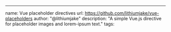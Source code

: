 ---
name: Vue placeholder directives
url: https://github.com/lithiumjake/vue-placeholders
author: "@lithiumjake"
description: "A simple Vue.js directive for placeholder images and lorem-ipsum text."
tags: